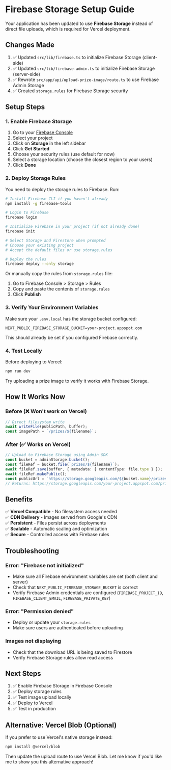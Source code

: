 # Firebase Storage Setup Guide

Your application has been updated to use **Firebase Storage** instead of direct file uploads, which is required for Vercel deployment.

## Changes Made

1. ✅ Updated `src/lib/firebase.ts` to initialize Firebase Storage (client-side)
2. ✅ Updated `src/lib/firebase-admin.ts` to initialize Firebase Storage (server-side)
3. ✅ Rewrote `src/app/api/upload-prize-image/route.ts` to use Firebase Admin Storage
4. ✅ Created `storage.rules` for Firebase Storage security

## Setup Steps

### 1. Enable Firebase Storage

1. Go to your [Firebase Console](https://console.firebase.google.com/)
2. Select your project
3. Click on **Storage** in the left sidebar
4. Click **Get Started**
5. Choose your security rules (use default for now)
6. Select a storage location (choose the closest region to your users)
7. Click **Done**

### 2. Deploy Storage Rules

You need to deploy the storage rules to Firebase. Run:

```bash
# Install Firebase CLI if you haven't already
npm install -g firebase-tools

# Login to Firebase
firebase login

# Initialize Firebase in your project (if not already done)
firebase init

# Select Storage and Firestore when prompted
# Choose your existing project
# Accept the default files or use storage.rules

# Deploy the rules
firebase deploy --only storage
```

Or manually copy the rules from `storage.rules` file:

1. Go to Firebase Console > Storage > Rules
2. Copy and paste the contents of `storage.rules`
3. Click **Publish**

### 3. Verify Your Environment Variables

Make sure your `.env.local` has the storage bucket configured:

```env
NEXT_PUBLIC_FIREBASE_STORAGE_BUCKET=your-project.appspot.com
```

This should already be set if you configured Firebase correctly.

### 4. Test Locally

Before deploying to Vercel:

```bash
npm run dev
```

Try uploading a prize image to verify it works with Firebase Storage.

## How It Works Now

### Before (❌ Won't work on Vercel)
```typescript
// Direct filesystem write
await writeFile(publicPath, buffer);
const imagePath = `/prizes/${filename}`;
```

### After (✅ Works on Vercel)
```typescript
// Upload to Firebase Storage using Admin SDK
const bucket = adminStorage.bucket();
const fileRef = bucket.file(`prizes/${filename}`);
await fileRef.save(buffer, { metadata: { contentType: file.type } });
await fileRef.makePublic();
const publicUrl = `https://storage.googleapis.com/${bucket.name}/prizes/${filename}`;
// Returns: https://storage.googleapis.com/your-project.appspot.com/prizes/...
```

## Benefits

✅ **Vercel Compatible** - No filesystem access needed  
✅ **CDN Delivery** - Images served from Google's CDN  
✅ **Persistent** - Files persist across deployments  
✅ **Scalable** - Automatic scaling and optimization  
✅ **Secure** - Controlled access with Firebase rules  

## Troubleshooting

### Error: "Firebase not initialized"
- Make sure all Firebase environment variables are set (both client and server)
- Check that `NEXT_PUBLIC_FIREBASE_STORAGE_BUCKET` is correct
- Verify Firebase Admin credentials are configured (`FIREBASE_PROJECT_ID`, `FIREBASE_CLIENT_EMAIL`, `FIREBASE_PRIVATE_KEY`)

### Error: "Permission denied"
- Deploy or update your `storage.rules`
- Make sure users are authenticated before uploading

### Images not displaying
- Check that the download URL is being saved to Firestore
- Verify Firebase Storage rules allow read access

## Next Steps

1. ✅ Enable Firebase Storage in Firebase Console
2. ✅ Deploy storage rules
3. ✅ Test image upload locally
4. ✅ Deploy to Vercel
5. ✅ Test in production

## Alternative: Vercel Blob (Optional)

If you prefer to use Vercel's native storage instead:

```bash
npm install @vercel/blob
```

Then update the upload route to use Vercel Blob. Let me know if you'd like me to show you this alternative approach!
